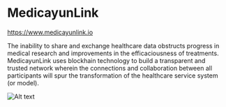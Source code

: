 # MedicayunLink

https://www.medicayunlink.io

The inability to share and exchange healthcare data obstructs progress in medical research and improvements in the efficaciousness of treatments. MedicayunLink uses blockhain technology to build a transparent and trusted network wherein the connections and collaboration between all participants will spur the transformation of the healthcare service system (or model).

![Alt text](https://github.com/MedicayunLink/MedicayunLink/blob/master/SystemStruct.png)

